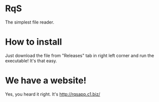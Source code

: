 # RqS
The simplest file reader.
# How to install
Just download the file from "Releases" tab in right left corner and run the executable! It's that easy.
# We have a website!
Yes, you heard it right. It's http://rqsapp.c1.biz/
